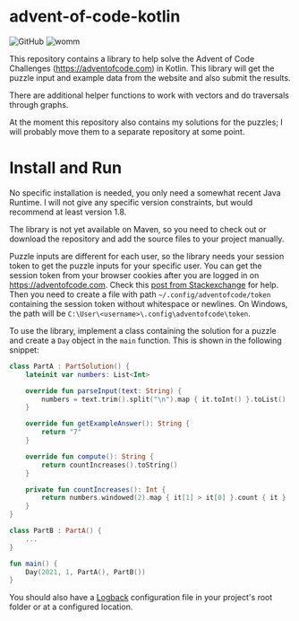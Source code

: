 # advent-of-code-kotlin

![GitHub](https://img.shields.io/github/license/mpichler94/advent-of-code-kotlin)
![womm](https://cdn.rawgit.com/nikku/works-on-my-machine/v0.2.0/badge.svg)

This repository contains a library to help solve the Advent of Code Challenges
(https://adventofcode.com) in Kotlin. This library will get the puzzle input and
example data from the website and also submit the results. 

There are additional helper functions to work with vectors and do traversals through
graphs. 

At the moment this repository also contains my solutions for the puzzles; I will
probably move them to a separate repository at some point.

# Install and Run

No specific installation is needed, you only need a somewhat recent Java Runtime.
I will not give any specific version constraints, but would recommend at least
version 1.8.

The library is not yet available on Maven, so you need to check out or download 
the repository and add the source files to your project manually.

Puzzle inputs are different for each user, so the library needs your session 
token to get the puzzle inputs for your specific user. You can get the session 
token from your browser cookies after you are logged in on https://adventofcode.com. 
Check this [post from Stackexchange](https://superuser.com/a/1114501) for help. Then you need to create a 
file with path `~/.config/adventofcode/token` containing the session token without 
whitespace or newlines. On Windows, the path will be 
`C:\User\<username>\.config\adventofcode\token`.

To use the library, implement a class containing the solution for a puzzle and 
create a `Day` object in the `main` function. This is shown in the following 
snippet:
```kotlin
class PartA : PartSolution() {
    lateinit var numbers: List<Int>

    override fun parseInput(text: String) {
        numbers = text.trim().split("\n").map { it.toInt() }.toList()
    }

    override fun getExampleAnswer(): String {
        return "7"
    }

    override fun compute(): String {
        return countIncreases().toString()
    }

    private fun countIncreases(): Int {
        return numbers.windowed(2).map { it[1] > it[0] }.count { it }
    }
}

class PartB : PartA() {
    ...
}

fun main() {
    Day(2021, 1, PartA(), PartB())
}

```

You should also have a [Logback](https://logback.qos.ch/) configuration file in
your project's root folder or at a configured location.
